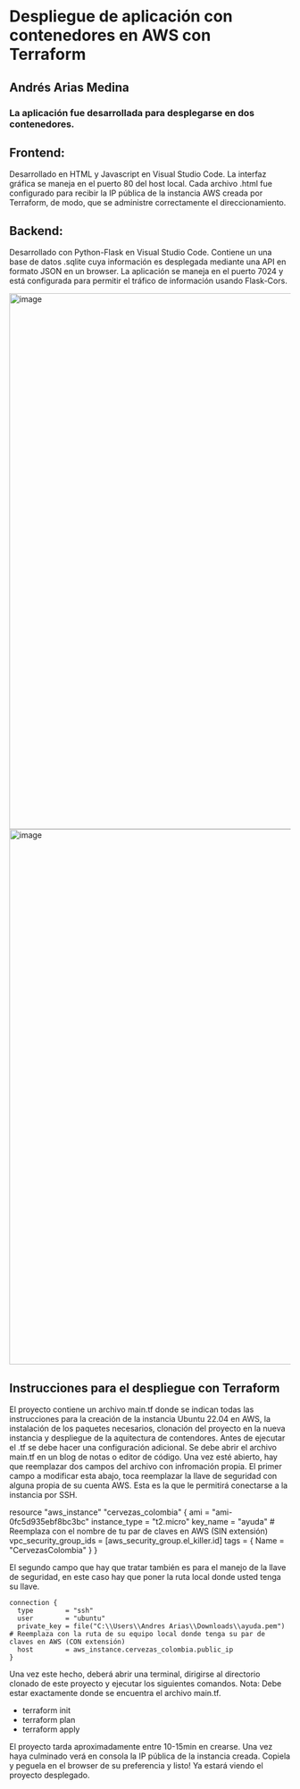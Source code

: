 # Despliegue de aplicación con contenedores en AWS con Terraform
## Andrés Arias Medina

### La aplicación fue desarrollada para desplegarse en dos contenedores.

## Frontend:
Desarrollado en HTML y Javascript en Visual Studio Code.
La interfaz gráfica se maneja en el puerto 80 del host local.
Cada archivo .html fue configurado para recibir la IP pública de la instancia AWS creada por Terraform, de modo, que se administre correctamente el direccionamiento.

## Backend:
Desarrollado con Python-Flask en Visual Studio Code.
Contiene un una base de datos .sqlite cuya información es desplegada mediante una API en formato JSON en un browser.
La aplicación se maneja en el puerto 7024 y está configurada para permitir el tráfico de información usando Flask-Cors.

<img width="960" alt="image" src="https://github.com/AndresAriasM/DockerContainers-Terraform/assets/77759820/f1e7375c-8a4c-4076-877e-de5b773d6641">

<img width="959" alt="image" src="https://github.com/AndresAriasM/DockerContainers-Terraform/assets/77759820/158a7b5e-ed74-41be-8f67-e8626075f26a">

## Instrucciones para el despliegue con Terraform
El proyecto contiene un archivo main.tf donde se indican todas las instrucciones para la creación de la instancia Ubuntu 22.04 en AWS, la instalación de los paquetes necesarios, clonación del proyecto en la nueva instancia y despliegue de la aquitectura de contendores.
Antes de ejecutar el .tf se debe hacer una configuración adicional. Se debe abrir el archivo main.tf en un blog de notas o editor de código. Una vez esté abierto, hay que reemplazar dos campos del archivo con infromación propia.
El primer campo a modificar esta abajo, toca reemplazar la llave de seguridad con alguna propia de su cuenta AWS. Esta es la que le permitirá conectarse a la instancia por SSH.

  resource "aws_instance" "cervezas_colombia" {
  ami           = "ami-0fc5d935ebf8bc3bc"
  instance_type = "t2.micro"
  key_name      = "ayuda"  # Reemplaza con el nombre de tu par de claves en AWS (SIN extensión)
  vpc_security_group_ids = [aws_security_group.el_killer.id]
    tags = {
      Name = "CervezasColombia"
    }
  }

El segundo campo que hay que tratar también es para el manejo de la llave de seguridad, en este caso hay que poner la ruta local donde usted tenga su llave.

    connection {
      type        = "ssh"
      user        = "ubuntu"
      private_key = file("C:\\Users\\Andres Arias\\Downloads\\ayuda.pem") # Reemplaza con la ruta de su equipo local donde tenga su par de claves en AWS (CON extensión)
      host        = aws_instance.cervezas_colombia.public_ip
    }

Una vez este hecho, deberá abrir una terminal, dirigirse al directorio clonado de este proyecto y ejecutar los siguientes comandos. 
Nota: Debe estar exactamente donde se encuentra el archivo main.tf.
- terraform init
- terraform plan
- terraform apply

El proyecto tarda aproximadamente entre 10-15min en crearse. Una vez haya culminado verá en consola la IP pública de la instancia creada.
Copiela y peguela en el browser de su preferencia y listo!
Ya estará viendo el proyecto desplegado.




